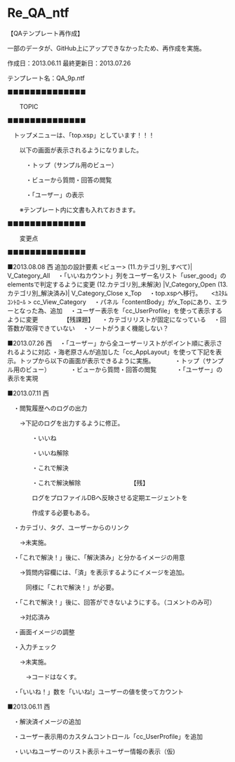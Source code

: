 ﻿Re_QA_ntf
=========

【QAテンプレート再作成】

一部のデータが、GitHub上にアップできなかったため、再作成を実施。

作成日：2013.06.11
最終更新日：2013.07.26

テンプレート名：QA_9p.ntf

■■■■■■■■■■■■■■

　　TOPIC

■■■■■■■■■■■■■■


　トップメニューは、「top.xsp」としています！！！


　　以下の画面が表示されるようになりました。

　　　・トップ（サンプル用のビュー）

　　　・ビューから質問・回答の閲覧

　　　・「ユーザー」の表示

　　※テンプレート内に文書も入れておきます。


■■■■■■■■■■■■■■

　　変更点

■■■■■■■■■■■■■■

■2013.08.08 西
追加の設計要素 
<ビュー>
(11.カテゴリ別_すべて)| V_Category_All 
　・「いいねカウント」列をユーザー名リスト「user_good」のelementsで判定するように変更
(12.カテゴリ別_未解決) |V_Category_Open 
(13.カテゴリ別_解決済み)| V_Category_Close 
<XPage >
x_Top 
　・top.xspへ移行。
　
<ｶｽﾀﾑｺﾝﾄﾛｰﾙ >
cc_View_Category
　・パネル「contentBody」がx_Topにあり、エラーとなった為、追加
　・ユーザー表示を「cc_UserProfile」を使って表示するように変更
　
　
　
【残課題】
　・カテゴリリストが固定になっている
　・回答数が取得できていない
　・ソートがうまく機能しない？
　
　　

■2013.07.26 西
　・「ユーザー」から全ユーザーリストがポイント順に表示されるように対応
  ・海老原さんが追加した「cc_AppLayout」を使って下記を表示。トップから以下の画面が表示できるように実施。
　　　・トップ（サンプル用のビュー）
　　　・ビューから質問・回答の閲覧
　　　・「ユーザー」の表示を実現

■2013.07.11 西



　・閲覧履歴へのログの出力


　　→下記のログを出力するように修正。

　　　　・いいね

　　　　・いいね解除

　　　　・これで解決

　　　　・これで解決解除
　　　　
　　　　【残】

　　　　ログをプロファイルDBへ反映させる定期エージェントを

　　　　作成する必要もある。



　・カテゴリ、タグ、ユーザーからのリンク

　　→未実施。




　・「これで解決！」後に、「解決済み」と分かるイメージの用意

　　→質問内容欄には、「済」を表示するようにイメージを追加。

　　　同様に「これで解決！」が必要。


　・「これで解決！」後に、回答ができないようにする。（コメントのみ可）

　　→対応済み

　・画面イメージの調整

　・入力チェック

　　→未実施。

　　　→コードはなくす。

　・「いいね！」数を「いいね!」ユーザーの値を使ってカウント


■2013.06.11 西

　・解決済イメージの追加

　・ユーザー表示用のカスタムコントロール「cc_UserProfile」を追加

　・いいねユーザーのリスト表示＋ユーザー情報の表示（仮)
